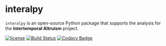# interalpy

``interalpy``  is an open-source Python package that supports the analysis for the **Intertemporal Altruism** project.

[![license](https://img.shields.io/github/license/mashape/apistatus.svg?maxAge=2592000)]()  [![Build Status](https://travis-ci.org/briqInstitute/interalpy.svg?branch=master)](https://travis-ci.org/briqInstitute/interalpy) [![Codacy Badge](https://api.codacy.com/project/badge/Grade/b31389b4ecf146958870ee648f72b502)](https://www.codacy.com/app/eisenhauer/interalpy?utm_source=github.com&amp;utm_medium=referral&amp;utm_content=briqInstitute/interalpy&amp;utm_campaign=Badge_Grade)
